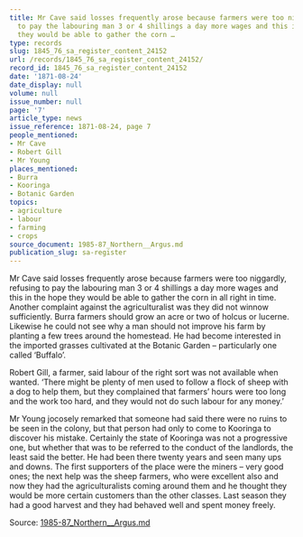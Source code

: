 ```yaml
---
title: Mr Cave said losses frequently arose because farmers were too niggardly, refusing
  to pay the labouring man 3 or 4 shillings a day more wages and this in the hope
  they would be able to gather the corn …
type: records
slug: 1845_76_sa_register_content_24152
url: /records/1845_76_sa_register_content_24152/
record_id: 1845_76_sa_register_content_24152
date: '1871-08-24'
date_display: null
volume: null
issue_number: null
page: '7'
article_type: news
issue_reference: 1871-08-24, page 7
people_mentioned:
- Mr Cave
- Robert Gill
- Mr Young
places_mentioned:
- Burra
- Kooringa
- Botanic Garden
topics:
- agriculture
- labour
- farming
- crops
source_document: 1985-87_Northern__Argus.md
publication_slug: sa-register
---
```


Mr Cave said losses frequently arose because farmers were too niggardly, refusing to pay the labouring man 3 or 4 shillings a day more wages and this in the hope they would be able to gather the corn in all right in time.  Another complaint against the agriculturalist was they did not winnow sufficiently.  Burra farmers should grow an acre or two of holcus or lucerne.  Likewise he could not see why a man should not improve his farm by planting a few trees around the homestead.  He had become interested in the imported grasses cultivated at the Botanic Garden – particularly one called ‘Buffalo’. 

Robert Gill, a farmer, said labour of the right sort was not available when wanted.  ‘There might be plenty of men used to follow a flock of sheep with a dog to help them, but they complained that farmers’ hours were too long and the work too hard, and they would not do such labour for any money.’

Mr Young jocosely remarked that someone had said there were no ruins to be seen in the colony, but that person had only to come to Kooringa to discover his mistake.  Certainly the state of Kooringa was not a progressive one, but whether that was to be referred to the conduct of the landlords, the least said the better.  He had been there twenty years and seen many ups and downs.  The first supporters of the place were the miners – very good ones; the next help was the sheep farmers, who were excellent also and now they had the agriculturalists coming around them and he thought they would be more certain customers than the other classes.  Last season they had a good harvest and they had behaved well and spent money freely.

Source: [1985-87_Northern__Argus.md](/downloads/markdown/1985-87_Northern__Argus.md)
